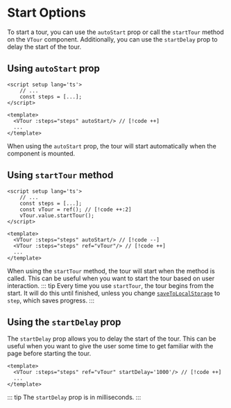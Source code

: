 # Start Options
To start a tour, you can use the `autoStart` prop or call the `startTour` method on the `VTour` component. Additionally, you can use the `startDelay` prop to delay the start of the tour.

## Using `autoStart` prop
```vue
<script setup lang='ts'>
    // ...
    const steps = [...];
</script>

<template>
  <VTour :steps="steps" autoStart/> // [!code ++]
  ...
</template>
```
When using the `autoStart` prop, the tour will start automatically when the component is mounted.


## Using `startTour` method
```vue
<script setup lang='ts'>
    // ...
    const steps = [...];
    const vTour = ref(); // [!code ++:2]
    vTour.value.startTour();
</script>

<template>
  <VTour :steps="steps" autoStart/> // [!code --]
  <VTour :steps="steps" ref="vTour"/> // [!code ++]
  ...
</template>
```
When using the `startTour` method, the tour will start when the method is called. This can be useful when you want to start the tour based on user interaction.
::: tip
Every time you use `startTour`, the tour begins from the start. It will do this until finished, unless you change [`saveToLocalStorage`](./saving-progress) to `step`, which saves progress.
:::

## Using the `startDelay` prop

The `startDelay` prop allows you to delay the start of the tour. This can be useful when you want to give the user some time to get familiar with the page before starting the tour.

```vue [startTour method]
<template>
  <VTour :steps="steps" ref="vTour" startDelay='1000'/> // [!code ++]
  ...
</template>
```

::: tip
The `startDelay` prop is in milliseconds.
:::